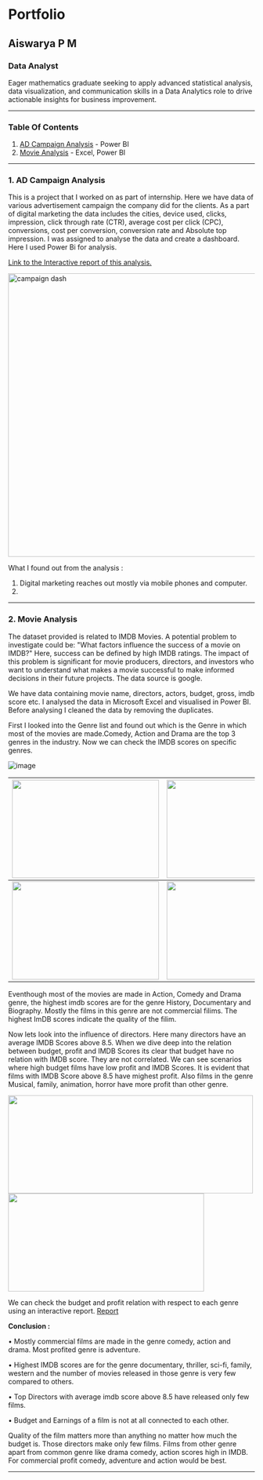 # Portfolio
## Aiswarya P M
### Data Analyst

Eager mathematics graduate seeking to apply advanced statistical analysis, data visualization, and communication skills in a Data Analytics role to drive actionable insights for business improvement.

---

### Table Of Contents
1. [AD Campaign Analysis](#AD-Campaign-Analysis) - Power BI
2. [Movie Analysis](#Movie-Analysis) - Excel, Power BI 

---
### 1. AD Campaign Analysis
This is a project that I worked on as part of internship. Here we have data of various advertisement campaign the company did for the clients. As a part of digital marketing the data includes the cities, device used, clicks, impression, click through rate (CTR), average cost per click (CPC), conversions, cost per conversion, conversion rate and Absolute top impression. I was assigned to analyse the data and create a dashboard. Here I used Power Bi for analysis.

[Link to the Interactive report of this analysis.](https://app.powerbi.com/links/sVtLZxGUp1?ctid=48982c93-be9a-4edc-b6c3-23c9093d7403&pbi_source=linkShare)

<img width="578" alt="campaign dash" src="https://github.com/AiswaryaPM98/Portfolio/assets/149407441/3b27eb83-53ce-41bb-bbdf-ec51c62bb474">

What I found out from the analysis :
1. Digital marketing reaches out mostly via mobile phones and computer.
2. 







---
### 2. Movie Analysis
The dataset provided is related to IMDB Movies. A potential problem to investigate could be: "What factors influence the success of a movie on IMDB?" Here, success can be defined by high IMDB ratings. The impact of this problem is significant for movie producers, directors, and investors who want to understand what makes a movie successful to make informed decisions in their future projects. The data source is google.

We have data containing movie name, directors, actors, budget, gross, imdb score etc. I analysed the data in Microsoft Excel and visualised in Power BI. Before analysing I cleaned the data by removing the duplicates.

First I looked into the Genre list and found out which is the Genre in which most of the movies are made.Comedy, Action and Drama are the top 3 genres in the industry. Now we can check the IMDB scores on specific genres.

![image](https://github.com/AiswaryaPM98/Portfolio/assets/149407441/54eb71bc-4549-482a-8601-8e8e1a6618d3)


|<img src="https://github.com/AiswaryaPM98/Portfolio/assets/149407441/5add5f86-c335-4903-ba8e-e6de973b671e" width="300" height="200"/>|<img src="https://github.com/AiswaryaPM98/Portfolio/assets/149407441/da7b4e38-5327-4ccb-b755-f21f5463a5ff" width="300" height="200"/>|
|----|----|
|<img src="https://github.com/AiswaryaPM98/Portfolio/assets/149407441/b8f86415-71b1-4400-880c-f82637a04a70" width="300" height="200"/>|<img src="https://github.com/AiswaryaPM98/Portfolio/assets/149407441/9e2d9b3d-0261-4d38-b429-0617b6fb7e06" width="300" height="200"/>|


Eventhough most of the movies are made in Action, Comedy and Drama genre, the highest imdb scores are for the genre History, Documentary and Biography. Mostly the films in this genre are not commercial filims. The highest ImDB scores indicate the quality of the filim. 

Now lets look into the influence of directors. Here many directors have an average IMDB Scores above 8.5. When we dive deep into the relation between budget, profit and IMDB Scores its clear that budget have no relation with IMDB score. They are not correlated. We can see scenarios where high budget films have low profit and IMDB Scores. It is evident that films with IMDB Score above 8.5 have mighest profit. Also films in the genre Musical, family, animation, horror have more profit than other genre.

<img src="https://github.com/AiswaryaPM98/Portfolio/assets/149407441/9877d166-70a4-411c-9f23-11b30a4d039c" width="500" height="200">
<img src="https://github.com/AiswaryaPM98/Portfolio/assets/149407441/f743b589-9e56-4ef7-b314-b375c06c4ebd" width="400" height="200">

We can check the budget and profit relation with respect to each genre using an interactive report. [Report](https://app.powerbi.com/links/nywHjCcYKB?ctid=48982c93-be9a-4edc-b6c3-23c9093d7403&pbi_source=linkShare&bookmarkGuid=7e0475a0-11d5-48a6-872f-cfab11f6d092)

**Conclusion :**

•	Mostly commercial films are made in the genre comedy, action and drama. Most profited genre is adventure. 

•	Highest IMDB scores are for the genre documentary, thriller, sci-fi, family, western and the number of movies released in those genre is very few compared to others.

•	Top Directors with average imdb score above 8.5 have released only few films.

•	Budget and Earnings of a film is not at all connected to each other.

Quality of the film matters more than anything no matter how much the budget is. Those directors make only few films. Films from other genre apart from common genre like drama comedy, action scores high in IMDB. For commercial profit comedy, adventure and action would be best.

---
















